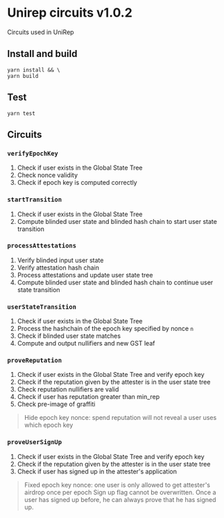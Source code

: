 # Unirep circuits v1.0.2

Circuits used in UniRep

## Install and build

```shell
yarn install && \
yarn build
```

## Test
```shell
yarn test
```

## Circuits
### `verifyEpochKey`
1. Check if user exists in the Global State Tree
2. Check nonce validity
3. Check if epoch key is computed correctly

### `startTransition`
1. Check if user exists in the Global State Tree
2. Compute blinded user state and blinded hash chain to start user state transition

### `processAttestations`
1. Verify blinded input user state
2. Verify attestation hash chain
3. Process attestations and update user state tree
4. Compute blinded user state and blinded hash chain to continue user state transition

### `userStateTransition`
1. Check if user exists in the Global State Tree
2. Process the hashchain of the epoch key specified by nonce `n`
3. Check if blinded user state matches
4. Compute and output nullifiers and new GST leaf

### `proveReputation`
1. Check if user exists in the Global State Tree and verify epoch key
2. Check if the reputation given by the attester is in the user state tree
3. Check reputation nullifiers are valid
4. Check if user has reputation greater than min_rep
5. Check pre-image of graffiti
> Hide epoch key nonce: spend reputation will not reveal a user uses which epoch key

### `proveUserSignUp`
1. Check if user exists in the Global State Tree and verify epoch key
2. Check if the reputation given by the attester is in the user state tree
3. Check if user has signed up in the attester's application
> Fixed epoch key nonce: one user is only allowed to get attester's airdrop once per epoch 
> Sign up flag cannot be overwritten. Once a user has signed up before, he can always prove that he has signed up.